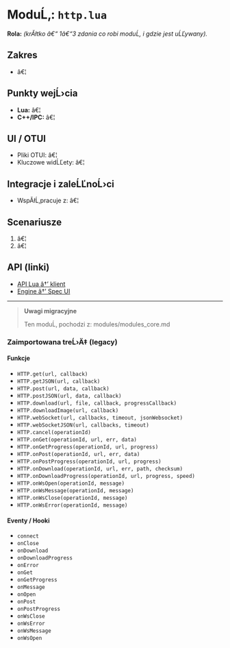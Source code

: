 ﻿# ModuĹ‚: `http.lua`

**Rola:** *(krĂłtko â€“ 1â€“3 zdania co robi moduĹ‚ i gdzie jest uĹĽywany).*

## Zakres
- â€¦

## Punkty wejĹ›cia
- **Lua:** â€¦
- **C++/IPC:** â€¦

## UI / OTUI
- Pliki OTUI: â€¦
- Kluczowe widĹĽety: â€¦

## Integracje i zaleĹĽnoĹ›ci
- WspĂłĹ‚pracuje z: â€¦

## Scenariusze
1. â€¦
2. â€¦

## API (linki)
- [API Lua â†’ klient](../../api/lua/luafunctions_client.md)
- [Engine â†’ Spec UI](../../api/engine/otclient_v_8_specyfikacja_ui.md)

---

> **Uwagi migracyjne**
>
> Ten moduĹ‚ pochodzi z: modules/modules_core.md

### Zaimportowana treĹ›Ä‡ (legacy)
#### Funkcje

- `HTTP.get(url, callback)`
- `HTTP.getJSON(url, callback)`
- `HTTP.post(url, data, callback)`
- `HTTP.postJSON(url, data, callback)`
- `HTTP.download(url, file, callback, progressCallback)`
- `HTTP.downloadImage(url, callback)`
- `HTTP.webSocket(url, callbacks, timeout, jsonWebsocket)`
- `HTTP.webSocketJSON(url, callbacks, timeout)`
- `HTTP.cancel(operationId)`
- `HTTP.onGet(operationId, url, err, data)`
- `HTTP.onGetProgress(operationId, url, progress)`
- `HTTP.onPost(operationId, url, err, data)`
- `HTTP.onPostProgress(operationId, url, progress)`
- `HTTP.onDownload(operationId, url, err, path, checksum)`
- `HTTP.onDownloadProgress(operationId, url, progress, speed)`
- `HTTP.onWsOpen(operationId, message)`
- `HTTP.onWsMessage(operationId, message)`
- `HTTP.onWsClose(operationId, message)`
- `HTTP.onWsError(operationId, message)`


#### Eventy / Hooki

- `connect`
- `onClose`
- `onDownload`
- `onDownloadProgress`
- `onError`
- `onGet`
- `onGetProgress`
- `onMessage`
- `onOpen`
- `onPost`
- `onPostProgress`
- `onWsClose`
- `onWsError`
- `onWsMessage`
- `onWsOpen`
